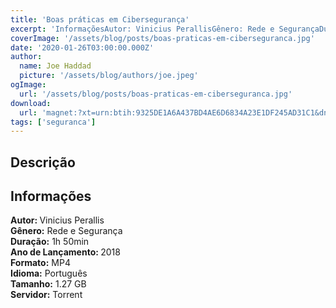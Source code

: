 ```yaml
---
title: 'Boas práticas em Cibersegurança'
excerpt: 'InformaçõesAutor: Vinicius PerallisGênero: Rede e SegurançaDuração: 1h 50minAno de Lançamento: 2018Formato: MP4Idioma: PortuguêsTamanho: 1.'
coverImage: '/assets/blog/posts/boas-praticas-em-ciberseguranca.jpg'
date: '2020-01-26T03:00:00.000Z'
author:
  name: Joe Haddad
  picture: '/assets/blog/authors/joe.jpeg'
ogImage:
  url: '/assets/blog/posts/boas-praticas-em-ciberseguranca.jpg'
download:
  url: 'magnet:?xt=urn:btih:9325DE1A6A437BD4AE6D6834A23E1DF245AD31C1&dn=boas-praticas-em-ciberseguranca&tr=udp%3a%2f%2ftracker.openbittorrent.com%3a1337%2fannounce&tr=udp%3a%2f%2ftracker.opentrackr.org%3a1337%2fannounce'
tags: ['seguranca']
---
```

<h2>Descrição</h2>
<h2>Informações</h2><p><strong>Autor: </strong>Vinicius Perallis<br/><strong>Gênero:</strong> Rede e Segurança<br/><strong>Duração:</strong> 1h 50min<br/><strong>Ano de Lançamento: </strong>2018<br/><strong>Formato:</strong> MP4<br/><strong>Idioma:</strong> Português<br/><strong>Tamanho:</strong> 1.27 GB<br/><strong>Servidor:</strong> Torrent</p>